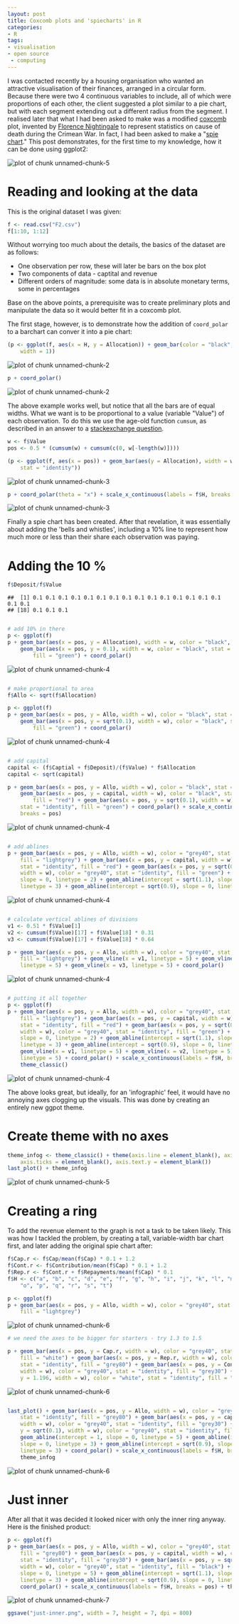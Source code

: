 ```yaml
---
layout: post
title: Coxcomb plots and 'spiecharts' in R
categories:
- R
tags:
- visualisation
- open source
 - computing
---
```



I was contacted recently by a housing organisation who wanted 
an attractive visualisation of their finances, arranged in a circular 
form. Because there were two 4 continuous variables to include, all
of which were proportions of each other, the client suggested a plot
similar to a pie chart, but with each segment extending out a different
radius from the segment. I realised later that what I had been asked to 
make was a modified [coxcomb](http://en.wikipedia.org/wiki/Coxcomb_diagram#Polar_area_diagram) 
plot, invented by 
[Florence Nightingale](http://en.wikipedia.org/wiki/Florence_Nightingale) 
to represent statistics on cause of death during the Crimean War.
In fact, I had been asked to make a "[spie chart](http://www.cs.huji.ac.il/~feit/papers/Spie03TR.pdf)."
This post demonstrates, for the first time to my knowledge, how it can be done 
using ggplot2:

![plot of chunk unnamed-chunk-5](https://raw.github.com/Robinlovelace/robinlovelace.github.io/master/figure/unnamed-chunk-53.png) 

<!--more-->

# Reading and looking at the data

This is the original dataset I was given:


```r
f <- read.csv("F2.csv")
f[1:10, 1:12]
```


Without worrying too much about the details, the basics of the dataset are
as follows: 

 - One observation per row, these will later be bars on the box plot
 - Two components of data - captital and revenue
 - Different orders of magnitude: some data is in absolute monetary terms, some in percentages
 
Base on the above points, a prerequisite was to create preliminary plots and manipulate the 
data so it would better fit in a coxcomb plot.

The first stage, however, is to demonstrate how the addition of 
`coord_polar` to a barchart can conver it into a pie chart:


```r
(p <- ggplot(f, aes(x = H, y = Allocation)) + geom_bar(color = "black", stat = "identity", 
    width = 1))
```

![plot of chunk unnamed-chunk-2](https://raw.github.com/Robinlovelace/robinlovelace.github.io/master/figure/unnamed-chunk-21.png) 

```r
p + coord_polar()
```

![plot of chunk unnamed-chunk-2](https://raw.github.com/Robinlovelace/robinlovelace.github.io/master/figure/unnamed-chunk-22.png) 


The above example works well, but notice that all the bars are of equal widths. 
What we want is to be proportional to a value (variable "Value") of each observation.
To do this we use the age-old function `cumsum`, as described in an
answer to a [stackexchange question](http://stackoverflow.com/questions/20688376/how-to-make-variable-bar-widths-in-ggplot2-not-overlap-or-gap).


```r
w <- f$Value
pos <- 0.5 * (cumsum(w) + cumsum(c(0, w[-length(w)])))

(p <- ggplot(f, aes(x = pos)) + geom_bar(aes(y = Allocation), width = w, color = "black", 
    stat = "identity"))
```

![plot of chunk unnamed-chunk-3](https://raw.github.com/Robinlovelace/robinlovelace.github.io/master/figure/unnamed-chunk-31.png) 

```r
p + coord_polar(theta = "x") + scale_x_continuous(labels = f$H, breaks = pos)
```

![plot of chunk unnamed-chunk-3](https://raw.github.com/Robinlovelace/robinlovelace.github.io/master/figure/unnamed-chunk-32.png) 


Finally a spie chart has been created. After that revelation, it was essentially about adding the 'bells and 
whistles', including a 10% line to represent how much more or less than their share each observation was
paying.

# Adding the 10 %


```r
f$Deposit/f$Value
```

```
##  [1] 0.1 0.1 0.1 0.1 0.1 0.1 0.1 0.1 0.1 0.1 0.1 0.1 0.1 0.1 0.1 0.1 0.1
## [18] 0.1 0.1 0.1
```

```r

# add 10% in there
p <- ggplot(f)
p + geom_bar(aes(x = pos, y = Allocation), width = w, color = "black", stat = "identity") + 
    geom_bar(aes(x = pos, y = 0.1), width = w, color = "black", stat = "identity", 
        fill = "green") + coord_polar()
```

![plot of chunk unnamed-chunk-4](https://raw.github.com/Robinlovelace/robinlovelace.github.io/master/figure/unnamed-chunk-41.png) 

```r

# make proportional to area
f$Allo <- sqrt(f$Allocation)

p <- ggplot(f)
p + geom_bar(aes(x = pos, y = Allo, width = w), color = "black", stat = "identity") + 
    geom_bar(aes(x = pos, y = sqrt(0.1), width = w), color = "black", stat = "identity", 
        fill = "green") + coord_polar()
```

![plot of chunk unnamed-chunk-4](https://raw.github.com/Robinlovelace/robinlovelace.github.io/master/figure/unnamed-chunk-42.png) 

```r

# add capital
capital <- (f$Captial + f$Deposit)/(f$Value) * f$Allocation
capital <- sqrt(capital)

p + geom_bar(aes(x = pos, y = Allo, width = w), color = "black", stat = "identity") + 
    geom_bar(aes(x = pos, y = capital, width = w), color = "black", stat = "identity", 
        fill = "red") + geom_bar(aes(x = pos, y = sqrt(0.1), width = w), color = "black", 
    stat = "identity", fill = "green") + coord_polar() + scale_x_continuous(labels = f$H, 
    breaks = pos)
```

![plot of chunk unnamed-chunk-4](https://raw.github.com/Robinlovelace/robinlovelace.github.io/master/figure/unnamed-chunk-43.png) 

```r

# add ablines
p + geom_bar(aes(x = pos, y = Allo, width = w), color = "grey40", stat = "identity", 
    fill = "lightgrey") + geom_bar(aes(x = pos, y = capital, width = w), color = "grey40", 
    stat = "identity", fill = "red") + geom_bar(aes(x = pos, y = sqrt(0.1), 
    width = w), color = "grey40", stat = "identity", fill = "green") + geom_abline(intercept = 1, 
    slope = 0, linetype = 2) + geom_abline(intercept = sqrt(1.1), slope = 0, 
    linetype = 3) + geom_abline(intercept = sqrt(0.9), slope = 0, linetype = 3)
```

![plot of chunk unnamed-chunk-4](https://raw.github.com/Robinlovelace/robinlovelace.github.io/master/figure/unnamed-chunk-44.png) 

```r

# calculate vertical ablines of divisions
v1 <- 0.51 * f$Value[1]
v2 <- cumsum(f$Value)[17] + f$Value[18] * 0.31
v3 <- cumsum(f$Value)[17] + f$Value[18] * 0.64

p + geom_bar(aes(x = pos, y = Allo, width = w), color = "grey40", stat = "identity", 
    fill = "lightgrey") + geom_vline(x = v1, linetype = 5) + geom_vline(x = v2, 
    linetype = 5) + geom_vline(x = v3, linetype = 5) + coord_polar()
```

![plot of chunk unnamed-chunk-4](https://raw.github.com/Robinlovelace/robinlovelace.github.io/master/figure/unnamed-chunk-45.png) 

```r

# putting it all together
p <- ggplot(f)
p + geom_bar(aes(x = pos, y = Allo, width = w), color = "grey40", stat = "identity", 
    fill = "lightgrey") + geom_bar(aes(x = pos, y = capital, width = w), color = "grey40", 
    stat = "identity", fill = "red") + geom_bar(aes(x = pos, y = sqrt(0.1), 
    width = w), color = "grey40", stat = "identity", fill = "green") + geom_abline(intercept = 1, 
    slope = 0, linetype = 2) + geom_abline(intercept = sqrt(1.1), slope = 0, 
    linetype = 3) + geom_abline(intercept = sqrt(0.9), slope = 0, linetype = 3) + 
    geom_vline(x = v1, linetype = 5) + geom_vline(x = v2, linetype = 5) + geom_vline(x = v3, 
    linetype = 5) + coord_polar() + scale_x_continuous(labels = f$H, breaks = pos) + 
    theme_classic()
```

![plot of chunk unnamed-chunk-4](https://raw.github.com/Robinlovelace/robinlovelace.github.io/master/figure/unnamed-chunk-46.png) 


The above looks great, but ideally, for an 'infographic' feel, it would 
have no annoying axes clogging up the visuals. This was done by creating an 
entirely new ggpot theme.

# Create theme with no axes


```r
theme_infog <- theme_classic() + theme(axis.line = element_blank(), axis.title = element_blank(), 
    axis.ticks = element_blank(), axis.text.y = element_blank())
last_plot() + theme_infog
```

![plot of chunk unnamed-chunk-5](https://raw.github.com/Robinlovelace/robinlovelace.github.io/master/figure/unnamed-chunk-5.png) 


# Creating a ring

To add the revenue element to the graph is not a task to be taken likely. 
This was how I tackled the problem, by creating a tall, variable-width 
bar chart first, and later adding the original spie chart after:


```r
f$Cap.r <- f$Cap/mean(f$Cap) * 0.1 + 1.2
f$Cont.r <- f$Contribution/mean(f$Cap) * 0.1 + 1.2
f$Rep.r <- f$Cont.r + f$Repayments/mean(f$Cap) * 0.1
f$H <- c("a", "b", "c", "d", "e", "f", "g", "h", "i", "j", "k", "l", "m", "n", 
    "o", "p", "q", "r", "s", "t")

p <- ggplot(f)
p + geom_bar(aes(x = pos, y = Allo, width = w), color = "grey40", stat = "identity", 
    fill = "lightgrey")
```

![plot of chunk unnamed-chunk-6](https://raw.github.com/Robinlovelace/robinlovelace.github.io/master/figure/unnamed-chunk-61.png) 

```r
# we need the axes to be bigger for starters - try 1.3 to 1.5

p + geom_bar(aes(x = pos, y = Cap.r, width = w), color = "grey40", stat = "identity", 
    fill = "white") + geom_bar(aes(x = pos, y = Rep.r, width = w), color = "grey40", 
    stat = "identity", fill = "grey80") + geom_bar(aes(x = pos, y = Cont.r, 
    width = w), color = "grey40", stat = "identity", fill = "grey30") + geom_bar(aes(x = pos, 
    y = 1.196, width = w), color = "white", stat = "identity", fill = "white")
```

![plot of chunk unnamed-chunk-6](https://raw.github.com/Robinlovelace/robinlovelace.github.io/master/figure/unnamed-chunk-62.png) 

```r

last_plot() + geom_bar(aes(x = pos, y = Allo, width = w), color = "grey40", 
    stat = "identity", fill = "grey80") + geom_bar(aes(x = pos, y = capital, 
    width = w), color = "grey40", stat = "identity", fill = "grey30") + geom_bar(aes(x = pos, 
    y = sqrt(0.1), width = w), color = "grey40", stat = "identity", fill = "black") + 
    geom_abline(intercept = 1, slope = 0, linetype = 5) + geom_abline(intercept = sqrt(1.1), 
    slope = 0, linetype = 3) + geom_abline(intercept = sqrt(0.9), slope = 0, 
    linetype = 3) + coord_polar() + scale_x_continuous(labels = f$H, breaks = pos) + 
    theme_infog
```

![plot of chunk unnamed-chunk-6](https://raw.github.com/Robinlovelace/robinlovelace.github.io/master/figure/unnamed-chunk-63.png) 


# Just inner

After all that it was decided it looked nicer with only the inner ring anyway.
Here is the finished product:


```r
p <- ggplot(f)
p + geom_bar(aes(x = pos, y = Allo, width = w), color = "grey40", stat = "identity", 
    fill = "grey80") + geom_bar(aes(x = pos, y = capital, width = w), color = "grey40", 
    stat = "identity", fill = "grey30") + geom_bar(aes(x = pos, y = sqrt(0.1), 
    width = w), color = "grey40", stat = "identity", fill = "black") + geom_abline(intercept = 1, 
    slope = 0, linetype = 5) + geom_abline(intercept = sqrt(1.1), slope = 0, 
    linetype = 3) + geom_abline(intercept = sqrt(0.9), slope = 0, linetype = 3) + 
    coord_polar() + scale_x_continuous(labels = f$H, breaks = pos) + theme_infog
```

![plot of chunk unnamed-chunk-7](https://raw.github.com/Robinlovelace/robinlovelace.github.io/master/figure/unnamed-chunk-7.png) 

```r
ggsave("just-inner.png", width = 7, height = 7, dpi = 800)
```


